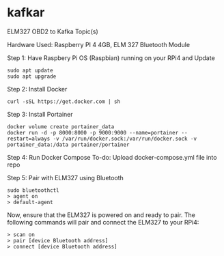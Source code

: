 # kafkar
ELM327 OBD2 to Kafka Topic(s)

Hardware Used: Raspberry PI 4 4GB, ELM 327 Bluetooth Module

Step 1: Have Raspbery Pi OS (Raspbian) running on your RPi4 and Update
```
sudo apt update
sudo apt upgrade
```

Step 2: Install Docker
```
curl -sSL https://get.docker.com | sh

```

Step 3: Install Portainer
```
docker volume create portainer_data
docker run -d -p 8000:8000 -p 9000:9000 --name=portainer --restart=always -v /var/run/docker.sock:/var/run/docker.sock -v portainer_data:/data portainer/portainer
```

Step 4: Run Docker Compose 
To-do: Upload docker-compose.yml file into repo

Step 5: Pair with ELM327 using Bluetooth
```
sudo bluetoothctl 
> agent on
> default-agent 
```
Now, ensure that the ELM327 is powered on and ready to pair. The following commands will pair and connect the ELM327 to your RPi4:
```
> scan on
> pair [device Bluetooth address]
> connect [device Bluetooth address]
```
